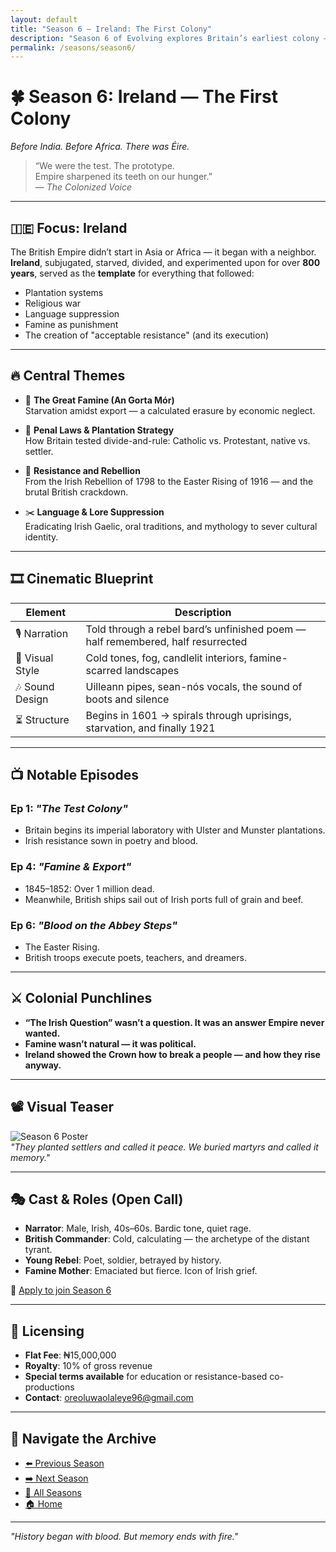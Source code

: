 ```yaml
---
layout: default
title: "Season 6 – Ireland: The First Colony"
description: "Season 6 of Evolving explores Britain’s earliest colony — Ireland — and how its conquest became the colonial blueprint for centuries of imperialism."
permalink: /seasons/season6/
---
```


# 🍀 Season 6: **Ireland — The First Colony**  
*Before India. Before Africa. There was Éire.*

> “We were the test. The prototype.  
Empire sharpened its teeth on our hunger.”  
— *The Colonized Voice*

---

## 🇮🇪 Focus: Ireland

The British Empire didn’t start in Asia or Africa — it began with a neighbor.  
**Ireland**, subjugated, starved, divided, and experimented upon for over **800 years**, served as the **template** for everything that followed:

- Plantation systems  
- Religious war  
- Language suppression  
- Famine as punishment  
- The creation of "acceptable resistance" (and its execution)

---

## 🔥 Central Themes

- 🌾 **The Great Famine (An Gorta Mór)**  
  Starvation amidst export — a calculated erasure by economic neglect.

- 📜 **Penal Laws & Plantation Strategy**  
  How Britain tested divide-and-rule: Catholic vs. Protestant, native vs. settler.

- 🔫 **Resistance and Rebellion**  
  From the Irish Rebellion of 1798 to the Easter Rising of 1916 — and the brutal British crackdown.

- ✂️ **Language & Lore Suppression**  
  Eradicating Irish Gaelic, oral traditions, and mythology to sever cultural identity.

---

## 🎞️ Cinematic Blueprint

| Element            | Description |
|--------------------|-------------|
| 🎙️ Narration       | Told through a rebel bard’s unfinished poem — half remembered, half resurrected |
| 🎥 Visual Style     | Cold tones, fog, candlelit interiors, famine-scarred landscapes |
| 🎶 Sound Design     | Uilleann pipes, sean-nós vocals, the sound of boots and silence |
| ⏳ Structure        | Begins in 1601 → spirals through uprisings, starvation, and finally 1921 |

---

## 📺 Notable Episodes

### Ep 1: *"The Test Colony"*
- Britain begins its imperial laboratory with Ulster and Munster plantations.  
- Irish resistance sown in poetry and blood.

### Ep 4: *"Famine & Export"*
- 1845–1852: Over 1 million dead.  
- Meanwhile, British ships sail out of Irish ports full of grain and beef.

### Ep 6: *"Blood on the Abbey Steps"*
- The Easter Rising.  
- British troops execute poets, teachers, and dreamers.

---

## ⚔️ Colonial Punchlines

- **“The Irish Question” wasn’t a question. It was an answer Empire never wanted.**
- **Famine wasn’t natural — it was political.**
- **Ireland showed the Crown how to break a people — and how they rise anyway.**

---

## 📽️ Visual Teaser  
![Season 6 Poster](/assets/seasons/season6-poster.jpg)  
_"They planted settlers and called it peace. We buried martyrs and called it memory."_

---

## 🎭 Cast & Roles (Open Call)

- **Narrator**: Male, Irish, 40s–60s. Bardic tone, quiet rage.  
- **British Commander**: Cold, calculating — the archetype of the distant tyrant.  
- **Young Rebel**: Poet, soldier, betrayed by history.  
- **Famine Mother**: Emaciated but fierce. Icon of Irish grief.

📩 [Apply to join Season 6](mailto:oreoluwaolaleye96@gmail.com?subject=Season%206%20Casting)

---

## 🎥 Licensing

- **Flat Fee**: ₦15,000,000  
- **Royalty**: 10% of gross revenue  
- **Special terms available** for education or resistance-based co-productions  
- **Contact**: [oreoluwaolaleye96@gmail.com](mailto:oreoluwaolaleye96@gmail.com)

---

## 🧭 Navigate the Archive

- [⬅️ Previous Season](../season5/)  
- [➡️ Next Season](../season7/)  
- [📜 All Seasons](/seasons/)  
- [🏠 Home](/)

---

_"History began with blood. But memory ends with fire."_
